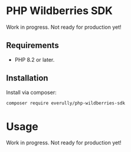# PHP Wildberries SDK

Work in progress. Not ready for production yet!

## Requirements
- PHP 8.2 or later.

## Installation
Install via composer:
```bash
composer require everully/php-wildberries-sdk
````

# Usage

Work in progress. Not ready for production yet!
